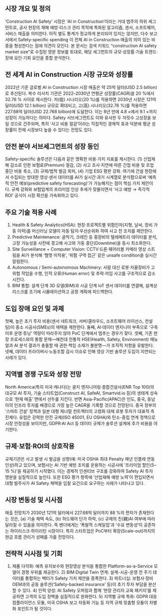 ## 시장 개요 및 정의
‘Construction AI Safety’ 시장은 ‘AI in Construction’이라는 거대 범주의 하위 세그먼트로, 공사 현장의 재해 예방·리스크 관리 목적에 특화된 알고리즘, 센서, 소프트웨어, 서비스 매출을 의미한다. 아직 별도 통계가 정교하게 분리되어 있지는 않지만, 다수 보고서에서 Safety-specific spending 이 전체 AI in Construction 매출의 의미 있는 비중을 형성한다는 점에 의견이 모인다. 본 문서는 검색 키워드 “construction AI safety market size”로 수집된 영문 정보를 토대로, 해당 세그먼트의 규모·성장률·기술 트렌드·장애 요인·기회 요인을 종합 분석한다.

## 전 세계 AI in Construction 시장 규모와 성장률
2022년 기준 글로벌 AI in Construction 시장 매출은 약 25억 달러(USD 2.5 billion)로 추산된다. 복수 리서치 기관은 2022–2030년 연평균 성장률(CAGR)을 20 %에서 32.76 % 사이로 제시한다. 저(低) 시나리오(20 %)를 적용하면 2030년 시장은 121억 달러(USD 12.1 billion) 규모로 확대되고, 고(高) 시나리오(32.76 %)를 적용하면 227.68억 달러(USD 22.768 billion)에 도달한다. 이는 8년 만에 4.8 ×에서 9.1 ×까지 성장이 가능하다는 의미다. Safety 서브세그먼트도 이와 유사한 두 자릿수 고성장을 보일 것으로 간주되며, 특히 ‘사고 비용 절감’이라는 직접적인 경제적 효과 덕분에 평균 성장률이 전체 시장보다 높을 수 있다는 전망도 있다.

## 안전 분야 서브세그먼트의 성장 동인
Safety-specific 솔루션은 다음과 같은 명확한 비용·가치 지표를 제시한다. (1) 산업재해 감소로 인한 보험료(Premium) 절감, (2) 사고 조사·지연에 따른 간접 비용 및 조업 중단 비용 축소, (3) 규제/법적 벌금 회피, (4) 기업 ESG 평판 강화. 여기에 건설 현장에서 수집되는 방대한 영상·센서 데이터를 AI가 실시간·과거 시계열로 분석함으로써 ‘예측적 안전 예보(predictive safety forecasting)’가 가능해지는 점이 핵심 가치 제안이다. 규제 강화와 보험업계의 프리미엄 인상 추세가 맞물리면서 ‘사고 예방 → 즉각적 ROI’ 공식이 시장 확산을 가속화하고 있다.

## 주요 기술 적용 사례
1) Health & Safety Analytics(HSA): 현장·프로젝트별 위험인자(지형, 날씨, 장비 가동 이력)를 머신러닝 모델이 자동 탐지·우선순위화 하여 사고 전 조치를 제안한다.
2) Predictive Maintenance: 굴착기, 크레인 등 중장비의 텔레메트리 데이터를 분석, 고장 가능성을 사전에 경고해 사고와 가동 중단(Downtime)을 동시 최소화한다.
3) Site Surveillance + Computer Vision: CCTV·드론·웨어러블 카메라 영상 스트림을 AI가 분석해 ‘헬멧 미착용’, ‘위험 구역 접근’ 같은 unsafe condition을 실시간 알림한다.
4) Autonomous / Semi-autonomous Machinery: 사람 대신 로봇·자율장비가 고위험 작업을 수행, 인적 오류(Human error) 및 추락·끼임 사고를 구조적으로 감소시킨다.
5) BIM 통합: 설계 단계 3D 모델(BIM)과 시공 단계 IoT 센서 데이터를 연결해, 설계상 리스크를 조기에 시뮬레이션하고 공정 계획에 피드백한다.

## 도입 장애 요인 및 과제
첫째, 높은 초기 투자 비용(센서 네트워크, 서버/클라우드, 소프트웨어 라이선스, 컨설팅)이 중소 시공사(SMEs)의 채택을 제한한다. 둘째, AI·데이터 엔지니어 부족으로 ‘구축 이후 운영·튜닝’ 역량이 따라주지 않아 PoC 단계에서 멈추는 경우가 잦다. 셋째, 기존 현장 프로세스와의 통합 문제—예컨대 전통적 HSE(Health, Safety, Environment) 매뉴얼과 AI 분석 결과가 충돌할 때 권한·책임 소재가 불분명—가 조직적 저항을 유발한다. 넷째, 데이터 프라이버시·노동조합 감시 이슈로 인해 영상 기반 솔루션 도입이 지연되는 사례가 있다.

## 지역별 경쟁 구도와 성장 전망
North America(특히 미국·캐나다)는 굴지 엔지니어링·종합건설사(ENR Top 100)의 대규모 AI 투자, 기술 스타트업(Construct AI, SafeAI, Smartvid.io 등)의 생태계 성숙으로 ‘현재 매출’ 면에서 선두를 지킨다. 반면 Asia-Pacific(APAC)은 인도, 중국, 동남아의 인프라 투자를 배경으로 가장 높은 CAGR을 기록할 것으로 전망된다. 중국 정부의 ‘스마트 건설’ 정책과 일본 대형 제너럴 컨트랙터의 고령화 대체 로봇 투자가 대표적 촉진제다. 유럽은 강력한 안전 규제(ISO 45001, EU OSHA)와 탄소-중립 연계 정책으로 시장 안정성을 보이지만, GDPR·AI Act 등 데이터 규제가 솔루션 설계에 추가 비용을 야기한다.

## 규제·보험·ROI의 상호작용
규제기관은 사고 발생 시 벌금을 상향(예: 미국 OSHA 최대 Penalty 매년 인플레 연동 인상)하고 있으며, 보험사는 AI 기반 예방 조치를 운용하는 시공사에 ‘프리미엄 할인(5–15 %)’을 제공하기 시작했다. 이는 경제적 인센티브 구조를 강화하여 Safety AI 투자 명분을 실질적으로 높인다. 또한 ESG 평가 항목에 ‘산업재해 예방 노력’이 편입되면서 대형 발주사가 AI Safety 채택을 입찰 요건으로 요구하는 사례가 나타나고 있다.

## 시장 변동성 및 시사점
매출 전망치가 2030년 121억 달러에서 227.68억 달러까지 88 %의 편차가 존재한다는 것은, (a) 기술 채택 속도, (b) 하드웨어 단가 하락, (c) 규제의 친(親)AI 여부에 따라 달라질 수 있음을 의미한다. 즉 벤더에게는 ‘폭발적 스케일업’과 ‘수요 변동성’이 공존하는 하이리스크·하이리턴 시장이다. 특히 스타트업은 PoC부터 확장(Scale-out)까지의 현금 흐름 관리가 성패를 가를 전망이다.

## 전략적 시사점 및 기회
1) 제품 다각화: 예측 유지보수와 현장영상 분석을 통합한 Platform-as-a-Service 모델이 경쟁 우위를 제공한다. 2) BIM·Digital Twin 연계: 설계-시공-운영 전 주기 데이터를 통합하는 벡터가 Safety 가치 제안을 증폭한다. 3) 파트너십: 보험사·장비 OEM과의 공동 솔루션(‘Safety-backed insurance’ 등)이 초기 투자 부담을 분산할 수 있다. 4) 인력 양성: AI Safety 오퍼링과 함께 ‘현장 관리자 교육 패키지’를 제공하면 고객의 도입 장벽을 실질적으로 완화한다. 5) 지역별 규제 특화: GDPR 대응 컴플라이언스 모듈, 미국 OSHA 보고 자동화 기능 등 지역 규제 맞춤형 모듈이 차별화 포인트가 될 것이다.